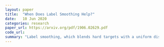 ```yaml
---
layout: paper
title:  "When Does Label Smoothing Help?"
date:   10 Jun 2020
categories: research
paper_url: https://arxiv.org/pdf/1906.02629.pdf
code_url: 
summary: "Label smoothing, which blends hard targets with a uniform distribution across labels, enhances the generalization and learning pace of multi-class neural networks. This technique is used in top models for image classification, language translation, and speech recognition, as it prevents networks from becoming overly confident. Despite its popularity, the underlying mechanisms of label smoothing remain elusive. Our findings suggest that label smoothing not only boosts generalization but also enhances model calibration, benefiting beam-search processes. However, it reduces the effectiveness of knowledge distillation when a teacher network employs label smoothing. We demonstrate that label smoothing encourages tighter clustering of same-class examples in the penultimate layer, impacting the model's ability to capture class resemblances necessary for distillation but not affecting generalization or prediction calibration."
---
```


